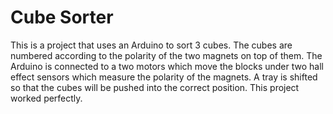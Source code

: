 # Cube Sorter

This is a project that uses an Arduino to sort 3 cubes. The cubes are numbered according to the polarity of the two magnets on top of them.
The Arduino is connected to a two motors which move the blocks under two hall effect sensors which measure the polarity of the magnets.
A tray is shifted so that the cubes will be pushed into the correct position. This project worked perfectly.